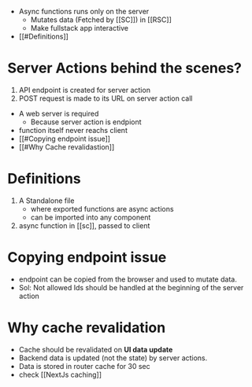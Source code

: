 - Async functions runs only on the server
	- Mutates data (Fetched by [[SC]]) in [[RSC]]
	- Make fullstack app interactive
- [[#Definitions]] 
# Server Actions behind the scenes?
1.  API endpoint is created for server action
2.  POST request is made to its URL on server action call
- A web server is required
	- Because server action is endpiont
-  function itself never reachs client
- [[#Copying endpoint issue]]
- [[#Why Cache revalidastion]]
# Definitions
1. A Standalone file
	- where exported functions are async actions
	- can be imported into any component
2. async function in [[sc]], passed to client
# Copying endpoint issue
 - endpoint can be copied from the browser and used to mutate data.
- Sol: Not allowed Ids should be handled  at the beginning of the server action
# Why cache revalidation
- Cache should be revalidated on **UI data update**
- Backend data is updated (not the state) by server actions.
- Data is stored in router cache for 30 sec
- check [[NextJs caching]]